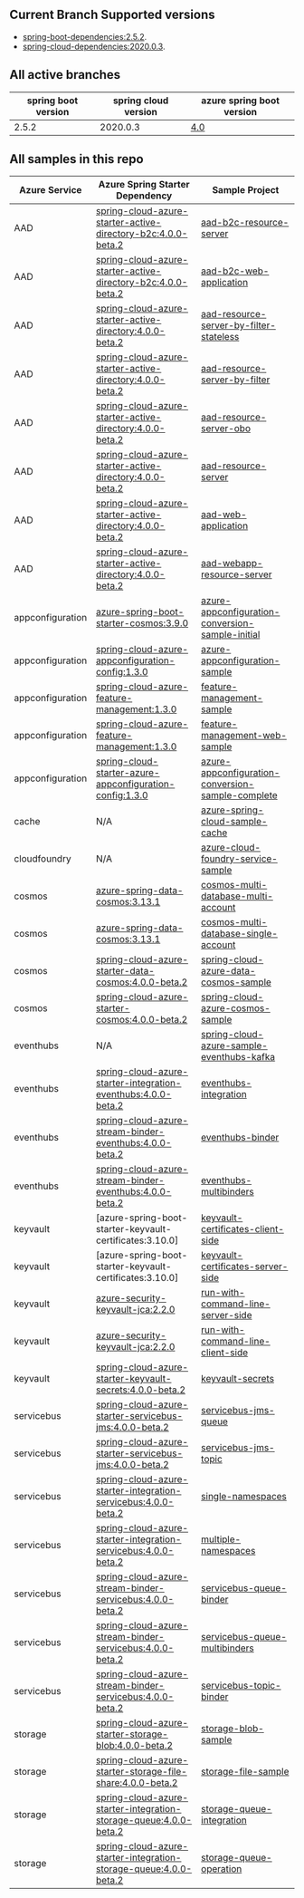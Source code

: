 
## Current Branch Supported versions
- [spring-boot-dependencies:2.5.2](https://repo.maven.apache.org/maven2/org/springframework/boot/spring-boot-dependencies/2.5.2/spring-boot-dependencies-2.5.2.pom).
- [spring-cloud-dependencies:2020.0.3](https://repo.maven.apache.org/maven2/org/springframework/cloud/spring-cloud-dependencies/2020.0.3/spring-cloud-dependencies-2020.0.3.pom).

## All active branches

| spring boot version | spring cloud version | azure spring boot version | 
| ---                 | ---                  | ---                       | 
| 2.5.2               | 2020.0.3             | [4.0](https://github.com/Azure/azure-sdk-for-java/tree/feature/azure-spring-cloud-4.0/sdk/spring)                     | 

## All samples in this repo

| Azure Service    | Azure Spring Starter Dependency                                                                | Sample Project                                                                                                                    |
|------------------|------------------------------------------------------------------------------------------------|-----------------------------------------------------------------------------------------------------------------------------------|
| AAD              | [spring-cloud-azure-starter-active-directory-b2c:4.0.0-beta.2]                                 | [aad-b2c-resource-server](aad/spring-cloud-azure-starter-active-directory-b2c/aad-b2c-resource-server)                             |
| AAD              | [spring-cloud-azure-starter-active-directory-b2c:4.0.0-beta.2]                                 | [aad-b2c-web-application](aad/spring-cloud-azure-starter-active-directory-b2c/aad-b2c-web-application)                             |
| AAD              | [spring-cloud-azure-starter-active-directory:4.0.0-beta.2]                                     | [aad-resource-server-by-filter-stateless](aad/spring-cloud-azure-starter-active-directory/aad-resource-server-by-filter-stateless) |
| AAD              | [spring-cloud-azure-starter-active-directory:4.0.0-beta.2]                                     | [aad-resource-server-by-filter](aad/spring-cloud-azure-starter-active-directory/aad-resource-server-by-filter)                     |
| AAD              | [spring-cloud-azure-starter-active-directory:4.0.0-beta.2]                                     | [aad-resource-server-obo](aad/spring-cloud-azure-starter-active-directory/aad-resource-server-obo)                                 |
| AAD              | [spring-cloud-azure-starter-active-directory:4.0.0-beta.2]                                     | [aad-resource-server](aad/spring-cloud-azure-starter-active-directory/aad-resource-server)                                         |
| AAD              | [spring-cloud-azure-starter-active-directory:4.0.0-beta.2]                                     | [aad-web-application](aad/spring-cloud-azure-starter-active-directory/aad-web-application)                                         |
| AAD              | [spring-cloud-azure-starter-active-directory:4.0.0-beta.2]                                     | [aad-webapp-resource-server](aad/spring-cloud-azure-starter-active-directory/aad-web-application-and-resource-server)              |
| appconfiguration | [azure-spring-boot-starter-cosmos:3.9.0]                                                       | [azure-appconfiguration-conversion-sample-initial](appconfiguration/azure-appconfiguration-conversion-sample-initial)             |
| appconfiguration | [spring-cloud-azure-appconfiguration-config:1.3.0]                                             | [azure-appconfiguration-sample](appconfiguration/azure-appconfiguration-sample)                                                   |
| appconfiguration | [spring-cloud-azure-feature-management:1.3.0]                                                  | [feature-management-sample](appconfiguration/feature-management-sample)                                                           |
| appconfiguration | [spring-cloud-azure-feature-management:1.3.0]                                                  | [feature-management-web-sample](appconfiguration/feature-management-web-sample)                                                   |
| appconfiguration | [spring-cloud-starter-azure-appconfiguration-config:1.3.0]                                     | [azure-appconfiguration-conversion-sample-complete](appconfiguration/azure-appconfiguration-conversion-sample-complete)           |
| cache            | N/A                                                                                            | [azure-spring-cloud-sample-cache](cache/spring-cloud-azure-starter/spring-cloud-azure-sample-cache)                                                          |
| cloudfoundry     | N/A                                                                                            | [azure-cloud-foundry-service-sample](cloudfoundry/azure-cloud-foundry-service-sample)                                                          |
| cosmos           | [azure-spring-data-cosmos:3.13.1]                                                              | [cosmos-multi-database-multi-account](cosmos/azure-spring-data-cosmos/cosmos-multi-database-multi-account)                |
| cosmos           | [azure-spring-data-cosmos:3.13.1]                                                              | [cosmos-multi-database-single-account](cosmos/azure-spring-data-cosmos/cosmos-multi-database-single-account)              |
| cosmos           | [spring-cloud-azure-starter-data-cosmos:4.0.0-beta.2]                                          | [spring-cloud-azure-data-cosmos-sample](cosmos/spring-cloud-azure-starter-data-cosmos/spring-cloud-azure-data-cosmos-sample)                                                                          |
| cosmos           | [spring-cloud-azure-starter-cosmos:4.0.0-beta.2]                                               | [spring-cloud-azure-cosmos-sample](cosmos/spring-cloud-azure-starter-cosmos/spring-cloud-azure-cosmos-sample)                                                                          |
| eventhubs        | N/A                                                                                            | [spring-cloud-azure-sample-eventhubs-kafka](eventhubs/spring-cloud-azure-starter/spring-cloud-azure-sample-eventhubs-kafka)                                           |
| eventhubs        | [spring-cloud-azure-starter-integration-eventhubs:4.0.0-beta.2]                                                   | [eventhubs-integration](eventhubs/spring-cloud-azure-starter-integration-eventhubs/eventhubs-integration)                                     |
| eventhubs        | [spring-cloud-azure-stream-binder-eventhubs:4.0.0-beta.2]                                             | [eventhubs-binder](eventhubs/spring-cloud-azure-stream-binder-eventhubs/eventhubs-binder)                                         |
| eventhubs        | [spring-cloud-azure-stream-binder-eventhubs:4.0.0-beta.2]                                             | [eventhubs-multibinders](eventhubs/spring-cloud-azure-stream-binder-eventhubs/eventhubs-multibinders)                             |
| keyvault         | [azure-spring-boot-starter-keyvault-certificates:3.10.0]                                       | [keyvault-certificates-client-side](keyvault/azure-spring-boot-starter-keyvault-certificates/keyvault-certificates-client-side)   |
| keyvault         | [azure-spring-boot-starter-keyvault-certificates:3.10.0]                                       | [keyvault-certificates-server-side](keyvault/azure-spring-boot-starter-keyvault-certificates/keyvault-certificates-server-side)   |
| keyvault         | [azure-security-keyvault-jca:2.2.0]                                                            | [run-with-command-line-server-side](keyvault/azure-securtiy-keyvault-jca/run-with-command-line-server-side)   |
| keyvault         | [azure-security-keyvault-jca:2.2.0]                                                            | [run-with-command-line-client-side](keyvault/azure-securtiy-keyvault-jca/run-with-command-line-client-side)   |
| keyvault         | [spring-cloud-azure-starter-keyvault-secrets:4.0.0-beta.2]                                     | [keyvault-secrets](keyvault/spring-cloud-azure-starter-keyvault-secrets/keyvault-secrets)                                          |
| servicebus       | [spring-cloud-azure-starter-servicebus-jms:4.0.0-beta.2]                                       | [servicebus-jms-queue](servicebus/spring-cloud-azure-starter-servicebus-jms/servicebus-jms-queue)                                  |
| servicebus       | [spring-cloud-azure-starter-servicebus-jms:4.0.0-beta.2]                                       | [servicebus-jms-topic](servicebus/spring-cloud-azure-starter-servicebus-jms/servicebus-jms-topic)                                  |
| servicebus       | [spring-cloud-azure-starter-integration-servicebus:4.0.0-beta.2]                               | [single-namespaces](servicebus/spring-cloud-azure-starter-integration-servicebus/single-namespaces)                                 |
| servicebus       | [spring-cloud-azure-starter-integration-servicebus:4.0.0-beta.2]                               | [multiple-namespaces](servicebus/spring-cloud-azure-starter-integration-servicebus/multiple-namespaces)                                 |
| servicebus       | [spring-cloud-azure-stream-binder-servicebus:4.0.0-beta.2]                                     | [servicebus-queue-binder](servicebus/spring-cloud-azure-stream-binder-servicebus/servicebus-queue-binder)                   |
| servicebus       | [spring-cloud-azure-stream-binder-servicebus:4.0.0-beta.2]                                     | [servicebus-queue-multibinders](servicebus/spring-cloud-azure-stream-binder-servicebus/servicebus-queue-multibinders)       |
| servicebus       | [spring-cloud-azure-stream-binder-servicebus:4.0.0-beta.2]                                     | [servicebus-topic-binder](servicebus/spring-cloud-azure-stream-binder-servicebus/servicebus-topic-binder)                   |
| storage          | [spring-cloud-azure-starter-storage-blob:4.0.0-beta.2]                                         | [storage-blob-sample](storage/spring-cloud-azure-starter-storage-blob/storage-blob-sample)     
| storage          | [spring-cloud-azure-starter-storage-file-share:4.0.0-beta.2]                                   | [storage-file-sample](storage/spring-cloud-azure-starter-storage-file-share/storage-file-sample)     |
| storage          | [spring-cloud-azure-starter-integration-storage-queue:4.0.0-beta.2]                            | [storage-queue-integration](storage/spring-cloud-azure-starter-integration-storage-queue/storage-queue-integration)                           |
| storage          | [spring-cloud-azure-starter-integration-storage-queue:4.0.0-beta.2]                            | [storage-queue-operation](storage/spring-cloud-azure-starter-integration-storage-queue/storage-queue-operation)                               |

###
[azure-spring-boot-starter-cosmos:3.9.0]: https://search.maven.org/artifact/com.azure.spring/azure-spring-boot-starter-cosmos/3.9.0/jar
[spring-cloud-azure-feature-management:1.3.0]: https://search.maven.org/artifact/com.microsoft.azure/spring-cloud-azure-feature-management/1.3.0/jar
[spring-cloud-azure-appconfiguration-config:1.3.0]: https://search.maven.org/artifact/com.microsoft.azure/spring-cloud-azure-appconfiguration-config/1.3.0/jar
[spring-cloud-starter-azure-appconfiguration-config:1.3.0]: https://search.maven.org/artifact/com.microsoft.azure/spring-cloud-starter-azure-appconfiguration-config/1.3.0/jar
[spring-cloud-azure-starter-keyvault-secrets:4.0.0-beta.2]: https://search.maven.org/artifact/com.azure.spring/spring-cloud-azure-starter-keyvault-secrets/4.0.0-beta.2/jar
[azure-spring-boot-starter-keyvault-certificates:3.2.0]: https://search.maven.org/artifact/com.azure.spring/azure-spring-boot-starter-keyvault-certificates/3.10.0/jar
[spring-cloud-azure-stream-binder-eventhubs:4.0.0-beta.2]: https://search.maven.org/artifact/com.azure.spring/spring-cloud-azure-stream-binder-eventhubs/4.0.0-beta.2/jar
[spring-cloud-azure-starter-integration-eventhubs:4.0.0-beta.2]: https://search.maven.org/artifact/com.azure.spring/spring-cloud-azure-starter-integration-eventhubs/4.0.0-beta.2/jar
[spring-cloud-azure-stream-binder-servicebus:4.0.0-beta.2]: https://search.maven.org/artifact/com.azure.spring/spring-cloud-azure-stream-binder-servicebus/4.0.0-beta.2/jar
[spring-cloud-azure-starter-active-directory:4.0.0-beta.2]: https://search.maven.org/artifact/com.azure.spring/spring-cloud-azure-starter-active-directory/4.0.0-beta.2/jar
[spring-cloud-azure-starter-active-directory-b2c:4.0.0-beta.2]: https://search.maven.org/artifact/com.azure.spring/spring-cloud-azure-starter-active-directory-b2c/4.0.0-beta.2/jar
[azure-spring-data-cosmos:3.13.1]: https://search.maven.org/artifact/com.azure/azure-spring-data-cosmos/3.13.1/jar
[spring-cloud-azure-starter-data-cosmos:4.0.0-beta.2]: https://search.maven.org/artifact/com.azure.spring/spring-cloud-azure-starter-data-cosmos/4.0.0-beta.2/jar
[spring-cloud-azure-starter-cosmos:4.0.0-beta.2]: https://search.maven.org/artifact/com.azure.spring/spring-cloud-azure-starter-cosmos/4.0.0-beta.2/jar
[spring-cloud-azure-starter-servicebus-jms:4.0.0-beta.2]: https://search.maven.org/artifact/com.azure.spring/spring-cloud-azure-starter-servicebus-jms/4.0.0-beta.2/jar
[spring-cloud-azure-starter-integration-servicebus:4.0.0-beta.2]: https://search.maven.org/artifact/com.azure.spring/spring-cloud-azure-starter-integration-servicebus/4.0.0-beta.2/jar
[azure-security-keyvault-jca:2.1.0]: https://mvnrepository.com/artifact/com.azure/azure-security-keyvault-jca
[spring-cloud-azure-starter-integration-storage-queue:4.0.0-beta.2]: https://search.maven.org/artifact/com.azure.spring/spring-cloud-azure-starter-integration-storage-queue/4.0.0-beta.2/jar
[spring-cloud-azure-starter-storage-file-share:4.0.0-beta.2]: https://search.maven.org/artifact/com.azure.spring/spring-cloud-azure-starter-storage-file-share/4.0.0-beta.2/jar
[spring-cloud-azure-starter-storage-blob:4.0.0-beta.2]: https://search.maven.org/artifact/com.azure.spring/spring-cloud-azure-starter-storage-blob/4.0.0-beta.2/jar
[azure-security-keyvault-jca:2.2.0]: https://search.maven.org/artifact/com.azure/azure-security-keyvault-jca/2.2.0/jar
